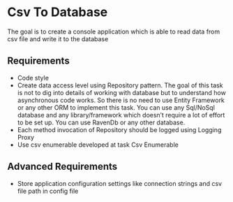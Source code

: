 # Csv To Database
The goal is to сreate a сonsole application which is able to read data from csv file and write it to the database
## Requirements
* Code style
* Create data access level using Repository pattern. The goal of this task is not to dig into details of working with database but to understand how asynchronous code works. So there is no need to use Entity Framework or any other ORM to implement this task. You can use any Sql/NoSql database and any library/framework which doesn’t require a lot of effort to be set up. You can use RavenDb or any other database.
* Each method invocation of Repository should be logged using Logging Proxy
* Use csv enumerable developed at task Csv Enumerable
## Advanced Requirements
* Store application configuration settings like connection strings and csv file path in config file